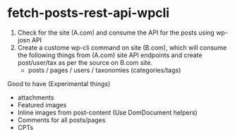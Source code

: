 # fetch-posts-rest-api-wpcli
1. Check for the site (A.com) and consume the API for the posts using wp-josn API
2. Create a custome wp-cli command on site (B.com), which will consume the following things from (A.com) site API endpoints and create post/user/tax as per the source on B.com site.
    - posts / pages / users / taxonomies (categories/tags)
    
Good to have (Experimental things)
- attachments
- Featured images
- Inline images from post-content (Use DomDocument helpers)
- Comments for all posts/pages
- CPTs